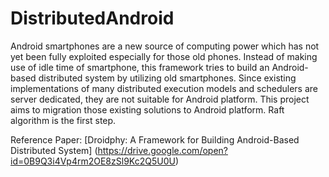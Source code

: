 # DistributedAndroid

Android smartphones are a new source of computing power which has not yet been fully exploited especially for those old phones. Instead of making use of idle time of smartphone, this framework tries to build an Android-based distributed system by utilizing old smartphones. Since existing implementations of many distributed execution models and schedulers are server dedicated, they are not suitable for Android platform. This project aims to migration those existing solutions to Android platform. Raft algorithm is the first step.

Reference Paper: [Droidphy: A Framework for Building Android-Based Distributed System] (https://drive.google.com/open?id=0B9Q3i4Vp4rm2OE8zSl9Kc2Q5U0U)
